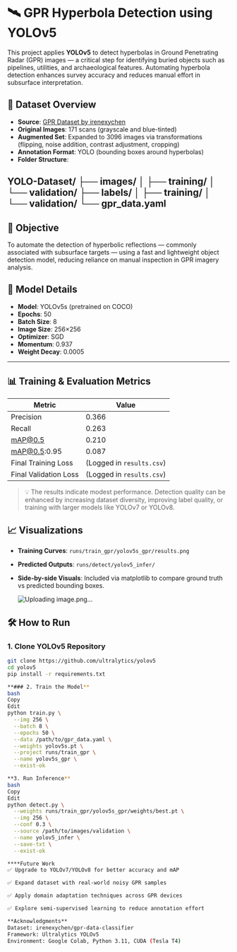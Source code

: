 # 🛰️ GPR Hyperbola Detection using YOLOv5

This project applies **YOLOv5** to detect hyperbolas in Ground Penetrating Radar (GPR) images — a critical step for identifying buried objects such as pipelines, utilities, and archaeological features. Automating hyperbola detection enhances survey accuracy and reduces manual effort in subsurface interpretation.

## 📁 Dataset Overview

- **Source**: [GPR Dataset by irenexychen](https://github.com/irenexychen/gpr-data-classifier/tree/master/hyperbola-classifier/images)
- **Original Images**: 171 scans (grayscale and blue-tinted)
- **Augmented Set**: Expanded to 3096 images via transformations (flipping, noise addition, contrast adjustment, cropping)
- **Annotation Format**: YOLO (bounding boxes around hyperbolas)
- **Folder Structure**:
  
YOLO-Dataset/
├── images/
│ ├── training/
│ └── validation/
├── labels/
│ ├── training/
│ └── validation/
└── gpr_data.yaml
---

## 🎯 Objective

To automate the detection of hyperbolic reflections — commonly associated with subsurface targets — using a fast and lightweight object detection model, reducing reliance on manual inspection in GPR imagery analysis.

## 🧠 Model Details

- **Model**: YOLOv5s (pretrained on COCO)
- **Epochs**: 50
- **Batch Size**: 8
- **Image Size**: 256×256
- **Optimizer**: SGD
- **Momentum**: 0.937
- **Weight Decay**: 0.0005

---

## 📊 Training & Evaluation Metrics

| Metric                | Value   |
|------------------------|---------|
| Precision              | 0.366   |
| Recall                 | 0.263   |
| mAP@0.5                | 0.210   |
| mAP@0.5:0.95           | 0.087   |
| Final Training Loss    | (Logged in `results.csv`) |
| Final Validation Loss  | (Logged in `results.csv`) |

> 💡 The results indicate modest performance. Detection quality can be enhanced by increasing dataset diversity, improving label quality, or training with larger models like YOLOv7 or YOLOv8.

## 📈 Visualizations

- **Training Curves**: `runs/train_gpr/yolov5s_gpr/results.png`
- **Predicted Outputs**: `runs/detect/yolov5_infer/`
- **Side-by-side Visuals**: Included via matplotlib to compare ground truth vs predicted bounding boxes.

  ![Uploading image.png…]()


## 🛠️ How to Run

### 1. Clone YOLOv5 Repository
```bash
git clone https://github.com/ultralytics/yolov5
cd yolov5
pip install -r requirements.txt

**### 2. Train the Model**
bash
Copy
Edit
python train.py \
  --img 256 \
  --batch 8 \
  --epochs 50 \
  --data /path/to/gpr_data.yaml \
  --weights yolov5s.pt \
  --project runs/train_gpr \
  --name yolov5s_gpr \
  --exist-ok

**3. Run Inference**
bash
Copy
Edit
python detect.py \
  --weights runs/train_gpr/yolov5s_gpr/weights/best.pt \
  --img 256 \
  --conf 0.3 \
  --source /path/to/images/validation \
  --name yolov5_infer \
  --save-txt \
  --exist-ok

****Future Work
✅ Upgrade to YOLOv7/YOLOv8 for better accuracy and mAP

✅ Expand dataset with real-world noisy GPR samples

✅ Apply domain adaptation techniques across GPR devices

✅ Explore semi-supervised learning to reduce annotation effort

**Acknowledgments**
Dataset: irenexychen/gpr-data-classifier
Framework: Ultralytics YOLOv5
Environment: Google Colab, Python 3.11, CUDA (Tesla T4)
